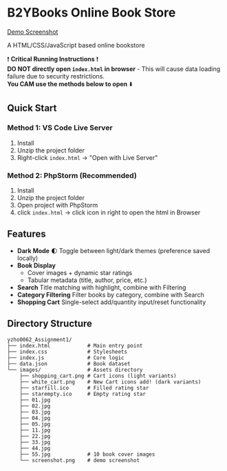 # B2YBooks Online Book Store 

[Demo Screenshot](./images/screenshot.png)

A HTML/CSS/JavaScript based online bookstore

❗ **Critical Running Instructions** ❗  
**DO NOT directly open `index.html` in browser** - This will cause data loading failure due to security restrictions.  
**You CAM use the methods below to open** ⬇️

## Quick Start
### Method 1: VS Code Live Server
1. Install
2. Unzip the project folder
3. Right-click `index.html` → "Open with Live Server"

### Method 2: PhpStorm (Recommended)
1. Install
2. Unzip the project folder
3. Open project with PhpStorm
4. click `index.html` → click icon in right to open the html in Browser


## Features
- **Dark Mode** 🌓 Toggle between light/dark themes (preference saved locally)
- **Book Display**
  - Cover images + dynamic star ratings
  - Tabular metadata (title, author, price, etc.)
- **Search** Title matching with highlight, combine with Filtering
- **Category Filtering** Filter books by category, combine with Search
- **Shopping Cart** Single-select add/quantity input/reset functionality

## Directory Structure
```plaintext
yzho0062_Assignment1/
├── index.html            # Main entry point
├── index.css             # Stylesheets
├── index.js              # Core logic
├── data.json             # Book dataset
└── images/               # Assets directory
    ├── shopping_cart.png # Cart icons (light variants)
    ├── white_cart.png    # New Cart icons add! (dark variants)
    ├── starfill.ico      # Filled rating star
    ├── starempty.ico     # Empty rating star
    ├── 01.jpg
    ├── 02.jpg
    ├── 03.jpg
    ├── 04.jpg
    ├── 05.jpg
    ├── 11.jpg
    ├── 22.jpg
    ├── 33.jpg
    ├── 44.jpg
    ├── 55.jpg            # 10 book cover images
    └── screenshot.png    # demo screenshot

